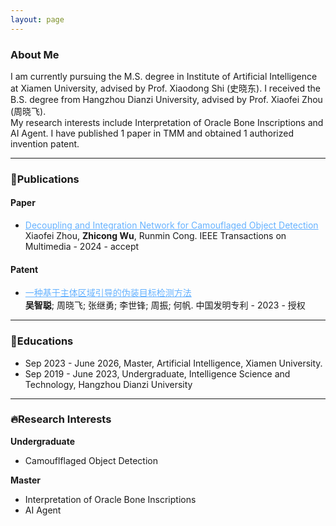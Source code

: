 ```yaml
---
layout: page
---
```


### About Me


I am currently pursuing the M.S. degree in Institute of Artificial Intelligence at Xiamen University, advised by Prof. Xiaodong Shi (史晓东). I received the B.S. degree from Hangzhou Dianzi University, advised by Prof. Xiaofei Zhou (周晓飞).<br>My research interests include Interpretation of Oracle Bone Inscriptions and AI Agent. I have published 1 paper in TMM and obtained 1 authorized invention patent.

---

### 📖Publications

#### Paper

- <a href="https://ieeexplore.ieee.org/abstract/document/10417767" style="color:#66B2FF;">Decoupling and Integration Network for Camouflaged Object Detection</a><br>Xiaofei Zhou, **Zhicong Wu**, Runmin Cong. IEEE Transactions on Multimedia - 2024 - accept


#### Patent

- <a href="https://kns.cnki.net/kcms2/article/abstract?v=S5uBaE2M3Od0pWaxuBd1ZhHWGmkbwMQKq9FWyilqiu3SsS9mgr7SkzYPDA_A2FvSJS-yfz0GcpIc7vJQyK9M8M_-AnpHejJOB08_ZKWN3bBDLEuagLH-5aAoRJyjPme2zBiN1vuXdU8=&uniplatform=NZKPT&language=CHS" style="color:#66B2FF;">一种基于主体区域引导的伪装目标检测方法</a><br>**吴智聪**; 周晓飞; 张继勇; 李世锋; 周振; 何帆. 中国发明专利 - 2023 - 授权

---

### 🏫Educations

- Sep 2023 - June 2026, Master, Artificial Intelligence, Xiamen University.<br>
- Sep 2019 - June 2023, Undergraduate, Intelligence Science and Technology, Hangzhou Dianzi University<br>

---

### 🔥Research Interests

**Undergraduate**

- Camouflflaged Object Detection 

**Master**

- Interpretation of Oracle Bone Inscriptions
- AI Agent



